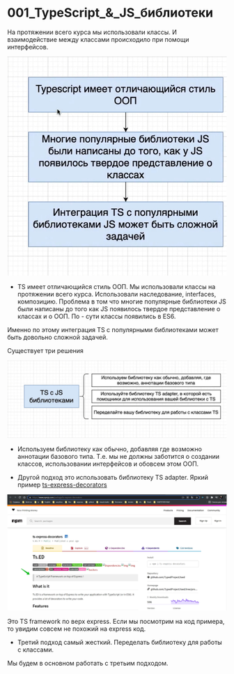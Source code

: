 # 001_TypeScript_&_JS_библиотеки

На протяжении всего курса мы использовали классы. И взаимодействие между классами происходило при помощи интерфейсов.

![](img/001.jpg)

- TS имеет отличающийся стиль ООП. Мы использовали классы на протяжении всего курса. Использовали наследование,
  interfaces, композицию. Проблема в том что многие популярные библиотеки JS были написаны до того как JS появилось
  твердое представление о классах и о ООП. По - сути классы появились в ES6.

Именно по этому интеграция TS с популярными библиотеками может быть довольно сложной задачей.

Существует три решения

![](img/002.jpg)

- Используем библиотеку как обычно, добавляя где возможно аннотации базового типа. Т.е. мы не должны заботится о
  создании классов, использовании интерфейсов и обовсем этом ООП.


- Другой подход это использовать библиотеку TS adapter. Яркий
  пример [ts-express-decorators](https://www.npmjs.com/package/ts-express-decorators)

![](img/003.jpg)

Это TS framework по верх express. Если мы посмотрим на код примера, то увидим совсем не похожий на express код.

- Третий подход самый жесткий. Переделать библиотеку для работы с классами.

Мы будем в основном работать с третьим подходом.



